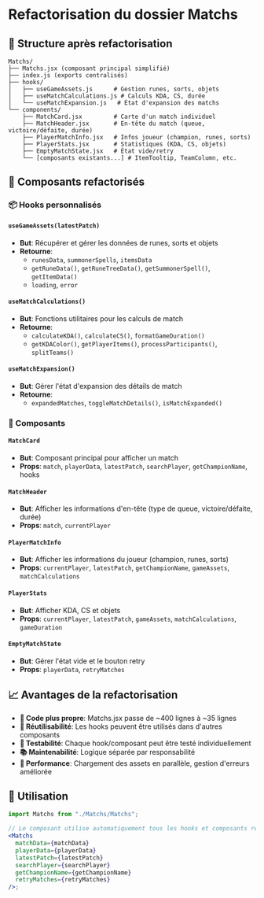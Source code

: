 # Refactorisation du dossier Matchs

## 📁 Structure après refactorisation

```
Matchs/
├── Matchs.jsx (composant principal simplifié)
├── index.js (exports centralisés)
├── hooks/
│   ├── useGameAssets.js      # Gestion runes, sorts, objets
│   ├── useMatchCalculations.js # Calculs KDA, CS, durée
│   └── useMatchExpansion.js   # État d'expansion des matchs
└── components/
    ├── MatchCard.jsx         # Carte d'un match individuel
    ├── MatchHeader.jsx       # En-tête du match (queue, victoire/défaite, durée)
    ├── PlayerMatchInfo.jsx   # Infos joueur (champion, runes, sorts)
    ├── PlayerStats.jsx       # Statistiques (KDA, CS, objets)
    ├── EmptyMatchState.jsx   # État vide/retry
    └── [composants existants...] # ItemTooltip, TeamColumn, etc.
```

## 🎯 Composants refactorisés

### 📦 Hooks personnalisés

#### `useGameAssets(latestPatch)`

- **But**: Récupérer et gérer les données de runes, sorts et objets
- **Retourne**:
  - `runesData`, `summonerSpells`, `itemsData`
  - `getRuneData()`, `getRuneTreeData()`, `getSummonerSpell()`, `getItemData()`
  - `loading`, `error`

#### `useMatchCalculations()`

- **But**: Fonctions utilitaires pour les calculs de match
- **Retourne**:
  - `calculateKDA()`, `calculateCS()`, `formatGameDuration()`
  - `getKDAColor()`, `getPlayerItems()`, `processParticipants()`, `splitTeams()`

#### `useMatchExpansion()`

- **But**: Gérer l'état d'expansion des détails de match
- **Retourne**:
  - `expandedMatches`, `toggleMatchDetails()`, `isMatchExpanded()`

### 🧩 Composants

#### `MatchCard`

- **But**: Composant principal pour afficher un match
- **Props**: `match`, `playerData`, `latestPatch`, `searchPlayer`, `getChampionName`, hooks

#### `MatchHeader`

- **But**: Afficher les informations d'en-tête (type de queue, victoire/défaite, durée)
- **Props**: `match`, `currentPlayer`

#### `PlayerMatchInfo`

- **But**: Afficher les informations du joueur (champion, runes, sorts)
- **Props**: `currentPlayer`, `latestPatch`, `getChampionName`, `gameAssets`, `matchCalculations`

#### `PlayerStats`

- **But**: Afficher KDA, CS et objets
- **Props**: `currentPlayer`, `latestPatch`, `gameAssets`, `matchCalculations`, `gameDuration`

#### `EmptyMatchState`

- **But**: Gérer l'état vide et le bouton retry
- **Props**: `playerData`, `retryMatches`

## 📈 Avantages de la refactorisation

- **🧹 Code plus propre**: Matchs.jsx passe de ~400 lignes à ~35 lignes
- **🔄 Réutilisabilité**: Les hooks peuvent être utilisés dans d'autres composants
- **🧪 Testabilité**: Chaque hook/composant peut être testé individuellement
- **📚 Maintenabilité**: Logique séparée par responsabilité
- **🚀 Performance**: Chargement des assets en parallèle, gestion d'erreurs améliorée

## 🔧 Utilisation

```jsx
import Matchs from "./Matchs/Matchs";

// Le composant utilise automatiquement tous les hooks et composants refactorisés
<Matchs
  matchData={matchData}
  playerData={playerData}
  latestPatch={latestPatch}
  searchPlayer={searchPlayer}
  getChampionName={getChampionName}
  retryMatches={retryMatches}
/>;
```
